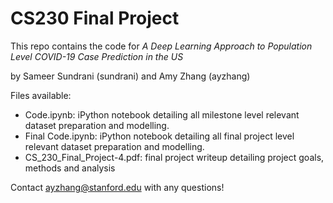 # CS230 Final Project


This repo contains the code for _A Deep Learning Approach to Population Level COVID-19 Case Prediction in the US_

by Sameer Sundrani (sundrani) and Amy Zhang (ayzhang)

Files available:
- Code.ipynb: iPython notebook detailing all milestone level relevant dataset preparation and modelling. 
- Final Code.ipynb: iPython notebook detailing all final project level relevant dataset preparation and modelling. 
- CS_230_Final_Project-4.pdf: final project writeup detailing project goals, methods and analysis

Contact ayzhang@stanford.edu with any questions!
